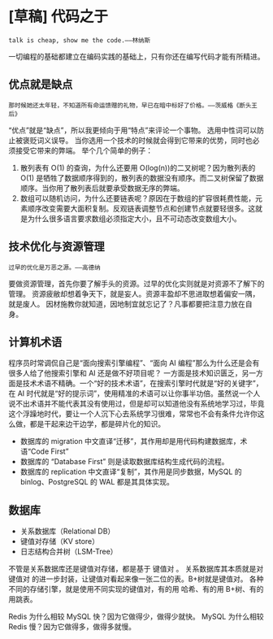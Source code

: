 # [草稿] 代码之于

```
talk is cheap, show me the code.——林纳斯
```

一切编程的基础都建立在编码实践的基础上，只有你还在编写代码才能有所精进。

## 优点就是缺点

```
那时候她还太年轻，不知道所有命运馈赠的礼物，早已在暗中标好了价格。——茨威格《断头王后》
```

“优点”就是“缺点”，所以我更倾向于用“特点”来评论一个事物。
选用中性词可以防止被褒贬词义误导。
当你选用一个技术的时候就会得到它带来的优势，同时也必须接受它带来的弊端。
举个几个简单的例子：
1. 散列表有 O(1) 的查询，为什么还要用 O(log(n))的二叉树呢？因为散列表的 O(1) 是牺牲了数据顺序得到的，散列表的数据没有顺序。而二叉树保留了数据顺序。当你用了散列表后就要承受数据无序的弊端。
2. 数组可以随机访问，为什么还要链表呢？原因在于数组的扩容很耗费性能，元素顺序改变需要大面积复制。反观链表调整节点和创建节点就要轻很多。这就是为什么很多语言要求数组必须指定大小，且不可动态改变数组大小。

## 技术优化与资源管理

```
过早的优化是万恶之源。——高德纳
```

要做资源管理，首先你要了解手头的资源。过早的优化实则就是对资源不了解下的管理。
资源疲敝却想着争天下，就是妄人。资源丰盈却不思进取想着偏安一隅，就是废人。
因材施教你就知道，因地制宜就忘记了？凡事都要把注意力放在自身。

## 计算机术语

程序员时常调侃自己是“面向搜索引擎编程”、“面向 AI 编程”那么为什么还是会有很多人给了他搜索引擎和 AI 还是做不好项目呢？
一方面是技术知识匮乏，另一方面是技术术语不精确。一个“好的技术术语”，在搜索引擎时代就是“好的关键字”，在 AI 时代就是“好的提示词”，使用精准的术语可以让你事半功倍。虽然说一个人说不出术语并不能代表其没有使用过，但是却可以知道他没有系统地学习过，毕竟这个浮躁地时代，要让一个人沉下心去系统学习很难，常常也不会有条件允许你这么做，都是干起来边干边学，都是碎片化的知识。

- 数据库的 migration 中文直译“迁移”，其作用却是用代码构建数据库，术语“Code First”
- 数据库的 “Database First” 则是读取数据库结构生成代码的流程。
- 数据库的 replication 中文直译“复制”，其作用是同步数据，MySQL 的 binlog、PostgreSQL 的 WAL 都是其具体实现。

## 数据库

- 关系数据库（Relational DB）
- 键值对存储（KV store）
- 日志结构合并树（LSM-Tree）

不管是关系数据库还是键值对存储，都是基于 键值对 。
关系数据库其本质就是对 键值对 的进一步封装，让键值对看起来像一张二位的表。B+树就是键值对。
各种不同的存储引擎，就是使用不同实现的键值对，有的用 哈希、有的用 B+树、有的用跳表。

Redis 为什么相较 MySQL 快？因为它做得少，做得少就快。
MySQL 为什么相较 Redis 慢？因为它做得多，做得多就慢。


